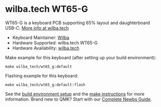 # wilba.tech WT65-G

WT65-G is a keyboard PCB supporting 65% layout and daughterboard USB-C. [More info at wilba.tech](https://wilba.tech/)

* Keyboard Maintainer: [Wilba](https://github.com/wilba)
* Hardware Supported: wilba.tech WT65-G
* Hardware Availability: [wilba.tech](https://wilba.tech/)

Make example for this keyboard (after setting up your build environment):

    make wilba_tech/wt65_g:default

Flashing example for this keyboard:

    make wilba_tech/wt65_g:default:flash

See the [build environment setup](https://docs.qmk.fm/#/getting_started_build_tools) and the [make instructions](https://docs.qmk.fm/#/getting_started_make_guide) for more information. Brand new to QMK? Start with our [Complete Newbs Guide](https://docs.qmk.fm/#/newbs).

